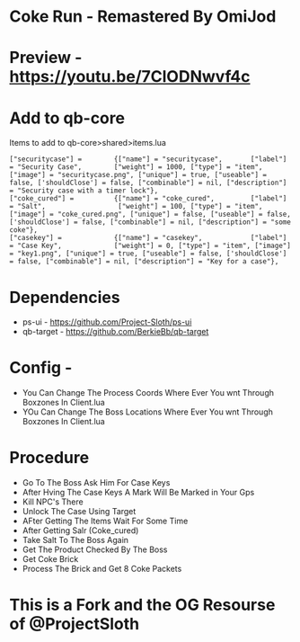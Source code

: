 # Coke Run -  Remastered By OmiJod

# Preview - https://youtu.be/7ClODNwvf4c
# Add to qb-core
Items to add to qb-core>shared>items.lua
```
["securitycase"] =        {["name"] = "securitycase",       ["label"] = "Security Case",        ["weight"] = 1000, ["type"] = "item", ["image"] = "securitycase.png", ["unique"] = true, ["useable"] = false, ['shouldClose'] = false, ["combinable"] = nil, ["description"] = "Security case with a timer lock"},
["coke_cured"] =          {["name"] = "coke_cured",         ["label"] = "Salt",                  ["weight"] = 100, ["type"] = "item", ["image"] = "coke_cured.png", ["unique"] = false, ["useable"] = false, ['shouldClose'] = false, ["combinable"] = nil, ["description"] = "some coke"},
["casekey"] =             {["name"] = "casekey",            ["label"] = "Case Key",             ["weight"] = 0, ["type"] = "item", ["image"] = "key1.png", ["unique"] = true, ["useable"] = false, ['shouldClose'] = false, ["combinable"] = nil, ["description"] = "Key for a case"},

```


# Dependencies
* ps-ui - https://github.com/Project-Sloth/ps-ui
* qb-target - https://github.com/BerkieBb/qb-target


# Config - 
* You Can Change The Process Coords Where Ever You wnt Through Boxzones In Client.lua
* YOu Can Change The Boss Locations Where Ever You wnt Through Boxzones In Client.lua


# Procedure

- Go To The Boss Ask Him For Case Keys
- After Hving The Case Keys A Mark Will Be Marked in Your Gps
- Kill NPC's There 
- Unlock The Case Using Target 
- AFter Getting The Items Wait For Some Time
- After Getting Salr (Coke_cured)
- Take Salt To The Boss Again 
- Get The Product Checked By The Boss
- Get Coke Brick
- Process The Brick and Get 8 Coke Packets

# This is a Fork and the OG Resourse of @ProjectSloth 

